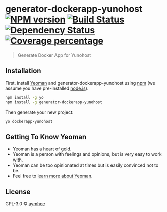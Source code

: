 # generator-dockerapp-yunohost [![NPM version][npm-image]][npm-url] [![Build Status][travis-image]][travis-url] [![Dependency Status][daviddm-image]][daviddm-url] [![Coverage percentage][coveralls-image]][coveralls-url]
> Generate Docker App for Yunohost

## Installation

First, install [Yeoman](http://yeoman.io) and generator-dockerapp-yunohost using [npm](https://www.npmjs.com/) (we assume you have pre-installed [node.js](https://nodejs.org/)).

```bash
npm install -g yo
npm install -g generator-dockerapp-yunohost
```

Then generate your new project:

```bash
yo dockerapp-yunohost
```

## Getting To Know Yeoman

 * Yeoman has a heart of gold.
 * Yeoman is a person with feelings and opinions, but is very easy to work with.
 * Yeoman can be too opinionated at times but is easily convinced not to be.
 * Feel free to [learn more about Yeoman](http://yeoman.io/).

## License

GPL-3.0 © [aymhce]()


[npm-image]: https://badge.fury.io/js/generator-dockerapp-yunohost.svg
[npm-url]: https://npmjs.org/package/generator-dockerapp-yunohost
[travis-image]: https://travis-ci.org/domainelibre/generator-dockerapp-yunohost.svg?branch=master
[travis-url]: https://travis-ci.org/domainelibre/generator-dockerapp-yunohost
[daviddm-image]: https://david-dm.org/domainelibre/generator-dockerapp-yunohost.svg?theme=shields.io
[daviddm-url]: https://david-dm.org/domainelibre/generator-dockerapp-yunohost
[coveralls-image]: https://coveralls.io/repos/domainelibre/generator-dockerapp-yunohost/badge.svg
[coveralls-url]: https://coveralls.io/r/domainelibre/generator-dockerapp-yunohost
